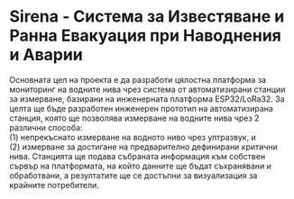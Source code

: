 # Sirena - Система за Известяване и Ранна Евакуация при Наводнения и Аварии
Основната цел на проекта е да разработи цялостна платформа за мониторинг на водните нива чрез система от автоматизирани станции за измерване, базирани на инженерната платформа ESP32/LoRa32. За целта ще бъде разработен инженерен прототип на автоматизирана станция, която ще позволява измерване на водните нива чрез 2 различни способа: <br>
(1) непрекъснато измерване на водното ниво чрез ултразвук, и <br>
(2) измерване за достигане на предварително дефинирани критични нива. Станцията ще подава събраната информация към собствен сървър на платформата, на който данните ще бъдат съхранявани и обработвани, а резултатите ще се достъпни за визуализация за крайните потребители. 
